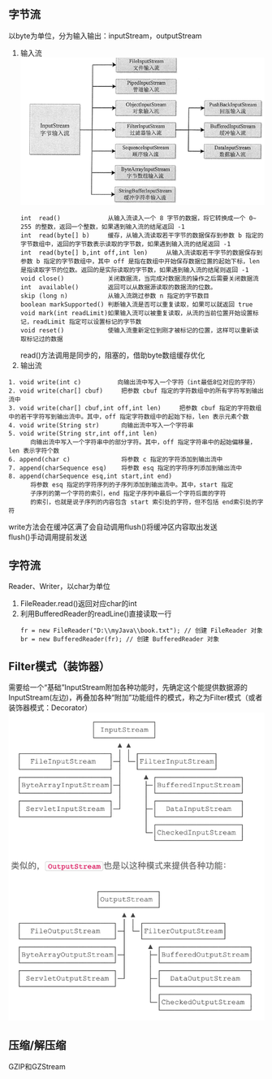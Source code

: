 ## 字节流  
以byte为单位，分为输入输出：inputStream，outputStream  
1. 输入流  
    ![](./img/1.png)  
    ```  
    int  read()             从输入流读入一个 8 字节的数据，将它转换成一个 0~ 255 的整数，返回一个整数，如果遇到输入流的结尾返回 -1
    int  read(byte[] b)     缓存，从输入流读取若干字节的数据保存到参数 b 指定的字节数组中，返回的字节数表示读取的字节数，如果遇到输入流的结尾返回 -1
    int  read(byte[] b,int off,int len)     从输入流读取若干字节的数据保存到参数 b 指定的字节数组中，其中 off 是指在数组中开始保存数据位置的起始下标，len 是指读取字节的位数。返回的是实际读取的字节数，如果遇到输入流的结尾则返回 -1
    void close()            关闭数据流，当完成对数据流的操作之后需要关闭数据流
    int  available()        返回可以从数据源读取的数据流的位数。
    skip (long n)           从输入流跳过参数 n 指定的字节数目
    boolean markSupported() 判断输入流是否可以重复读取，如果可以就返回 true
    void mark(int readLimit)如果输入流可以被重复读取，从流的当前位置开始设置标记，readLimit 指定可以设置标记的字节数
    void reset()            使输入流重新定位到刚才被标记的位置，这样可以重新读取标记过的数据  
    ```  
    read()方法调用是同步的，阻塞的，借助byte数组缓存优化  
2. 输出流  
```  
1. void write(int c)          向输出流中写入一个字符（int最低8位对应的字符）
2. void write(char[] cbuf)     把参数 cbuf 指定的字符数组中的所有字符写到输出流中
3. void write(char[] cbuf,int off,int len)     把参数 cbuf 指定的字符数组中的若干字符写到输出流中。其中，off 指定字符数组中的起始下标，len 表示元素个数
4. void write(String str)      向输出流中写入一个字符串
5. void write(String str,int off,int len)
      向输出流中写入一个字符串中的部分字符。其中，off 指定字符串中的起始偏移量，len 表示字符个数
6. append(char c)              将参数 c 指定的字符添加到输出流中
7. append(charSequence esq)    将参数 esq 指定的字符序列添加到输出流中
8. append(charSequence esq,int start,int end)
      将参数 esq 指定的字符序列的子序列添加到输出流中。其中，start 指定
      子序列的第一个字符的索引，end 指定子序列中最后一个字符后面的字符
      的索引，也就是说子序列的内容包含 start 索引处的字符，但不包括 end索引处的字符  
```
write方法会在缓冲区满了会自动调用flush()将缓冲区内容取出发送  
flush()手动调用提前发送  
## 字符流  
Reader、Writer，以char为单位  
1. FileReader.read()返回对应char的int  
2. 利用BufferedReader的readLine()直接读取一行  
   ```
   fr = new FileReader("D:\\myJava\\book.txt"); // 创建 FileReader 对象
   br = new BufferedReader(fr); // 创建 BufferedReader 对象  
   ```  
## Filter模式（装饰器）  
需要给一个“基础”InputStream附加各种功能时，先确定这个能提供数据源的InputStream(左边)，再叠加各种“附加”功能组件的模式，称之为Filter模式（或者装饰器模式：Decorator）
![](./img/2.png)  
## 压缩/解压缩  
GZIP和GZStream